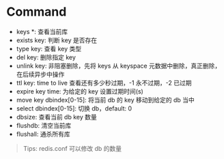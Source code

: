 # Command

- keys *: 查看当前库
- exists key: 判断 key 是否存在
- type key: 查看 key 类型
- del key: 删除指定 key
- unlink key: 非阻塞删除，先将 keys 从 keyspace 元数据中删除，真正删除，在后续异步中操作
- ttl key: time to live 查看还有多少秒过期，-1 永不过期，-2 已过期
- expire key time: 为给定的 key 设置过期时间(s)
- move key dbindex[0-15]: 将当前 db 的 key 移动到给定的 db 当中
- select dbindex[0-15]: 切换 db，default: 0
- dbsize: 查看当前 db key 数量
- flushdb: 清空当前库
- flushall: 通杀所有库


> Tips: redis.conf 可以修改 db 的数量
